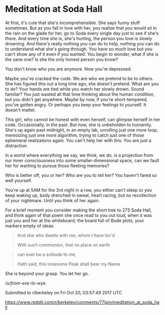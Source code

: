 # Meditation at Soda Hall

At first, it's cute that she's incomprehensible. She says funny stuff sometimes. But as you fall in love with her, you realize that you would sit in the rain on the glade for her, go to Soda every single day just to see if she's there. And every time she is, she's hurting, the person you love is slowly drowning. And there's really nothing you can do to help, nothing you can do to understand what she's going through. You have so much love but you can't show any of it even if you wanted. You begin to wonder, what if she is the sane one? Is she the only honest person you know?

You don't know who you are anymore. Now you're depressed.

Maybe you've cracked the code. We are who we pretend to be to others. She has figured this out a long time ago, she doesn't pretend. What are you to do? Your hands are tied while you watch her slowly drown. Sound familiar? You just wasted all that time thinking about the human condition, but you didn't get anywhere. Maybe by now, if you're short-tempered, you've gotten angry. Or perhaps you keep your feelings to yourself. It doesn't matter.

This girl, who cannot be honest with even herself, can glimpse herself in her code. Occasionally, in the past. But now, she is unbeholden to humanity. She's up again past midnight, in an empty lab, unrolling just one more loop, memoizing just one more algorithm, trying to catch just one of those ephemeral realizations again. You can't help her with this. You are just a distraction.

In a world where everything we say, we think, we do, is a projection from our inner consciousness into some smaller-dimensional space, can we fault her for wanting to pursue those fleeting memories? 

Who is better off, you or her? Who are you to tell her? You haven't fared so well yourself.

You're up at 5AM for the 3rd night in a row, you either can't sleep or you keep waking up, body drenched in sweat, heart racing, but no recollection of your nightmare. Until you think of her again. 

For a brief moment you consider making the short trek to 273 Soda Hall, and think again of that poem she once read to you out loud, when it was just you and her at the whiteboard; the board full of Bode plots, your markers empty of ideas.

> And she who dwells with me, whom I have lov'd

> With such communion, that no place on earth

> can ever be a solitude to me,

> Hath said, this lonesome Peak shall bear my Name

She is beyond your grasp. You let her go.

*/u/from-exe-to-wye*

Submitted to r/berkeley on Fri Oct 20, 03:57:49 2017 UTC

<https://www.reddit.com/r/berkeley/comments/77jpin/meditation_at_soda_hall>

